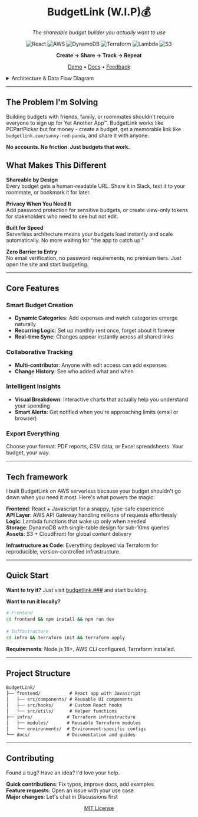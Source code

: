<div align="center">

# BudgetLink (W.I.P)💰
*The shareable budget builder you actually want to use*

</div>

<div align="center">

![React](https://img.shields.io/badge/React-20232A?style=flat&logo=react&logoColor=61DAFB)
![AWS](https://img.shields.io/badge/AWS-232F3E?style=flat&logo=amazon-aws&logoColor=white)
![DynamoDB](https://img.shields.io/badge/DynamoDB-4053D6?style=flat&logo=amazon-dynamodb&logoColor=white)
![Terraform](https://img.shields.io/badge/Terraform-7B42BC?style=flat&logo=terraform&logoColor=white)
![Lambda](https://img.shields.io/badge/Lambda-FF9900?style=flat&logo=aws-lambda&logoColor=white)
![S3](https://img.shields.io/badge/S3-569A31?style=flat&logo=amazon-s3&logoColor=white)

**Create → Share → Track → Repeat**

[Demo](https://budgetlink.com/demo) • [Docs](https://docs.budgetlink.com) • [Feedback](https://github.com/username/budgetlink/issues)

</div>
<details>
<summary>Architecture & Data Flow Diagram</summary>

![Architecture/DataFlow Diagram](DataFlowDiagram.png)

</details>

---

## The Problem I'm Solving

Building budgets with friends, family, or roommates shouldn't require everyone to sign up for Yet Another App™. BudgetLink works like PCPartPicker but for money - create a budget, get a memorable link like `budgetlink.com/sunny-red-panda`, and share it with anyone.

**No accounts. No friction. Just budgets that work.**

## What Makes This Different

**Shareable by Design**  
Every budget gets a human-readable URL. Share it in Slack, text it to your roommate, or bookmark it for later.

**Privacy When You Need It**  
Add password protection for sensitive budgets, or create view-only tokens for stakeholders who need to see but not edit.

**Built for Speed**  
Serverless architecture means your budgets load instantly and scale automatically. No more waiting for "the app to catch up."

**Zero Barrier to Entry**  
No email verification, no password requirements, no premium tiers. Just open the site and start budgeting.

---

## Core Features

### Smart Budget Creation
- **Dynamic Categories**: Add expenses and watch categories emerge naturally
- **Recurring Logic**: Set up monthly rent once, forget about it forever  
- **Real-time Sync**: Changes appear instantly across all shared links

### Collaborative Tracking
- **Multi-contributor**: Anyone with edit access can add expenses
- **Change History**: See who added what and when

### Intelligent Insights
- **Visual Breakdown**: Interactive charts that actually help you understand your spending
- **Smart Alerts**: Get notified when you're approaching limits (email or browser)

### Export Everything
Choose your format: PDF reports, CSV data, or Excel spreadsheets. Your budget, your way.

---

## Tech framework

I built BudgetLink on AWS serverless because your budget shouldn't go down when you need it most. Here's what powers the magic:

**Frontend**: React + Javascript for a snappy, type-safe experience  
**API Layer**: AWS API Gateway handling millions of requests effortlessly  
**Logic**: Lambda functions that wake up only when needed  
**Storage**: DynamoDB with single-table design for sub-10ms queries  
**Assets**: S3 + CloudFront for global content delivery

**Infrastructure as Code**: Everything deployed via Terraform for reproducible, version-controlled infrastructure.

---

## Quick Start

**Want to try it?** Just visit [budgetlink.###](https://budgetlink.###) and start building.

**Want to run it locally?**

```bash
# Frontend
cd frontend && npm install && npm run dev

# Infrastructure  
cd infra && terraform init && terraform apply
```

**Requirements**: Node.js 18+, AWS CLI configured, Terraform installed.

---

## Project Structure

```
BudgetLink/
├── frontend/           # React app with Javascript
│   ├── src/components/ # Reusable UI components
│   ├── src/hooks/      # Custom React hooks
│   └── src/utils/      # Helper functions
├── infra/             # Terraform infrastructure
│   ├── modules/       # Reusable Terraform modules
│   └── environments/  # Environment-specific configs
└── docs/              # Documentation and guides
```

---

## Contributing

Found a bug? Have an idea? I'd love your help.

**Quick contributions**: Fix typos, improve docs, add examples  
**Feature requests**: Open an issue with your use case  
**Major changes**: Let's chat in Discussions first


<div align="center">

[MIT License](LICENSE)

</div>

